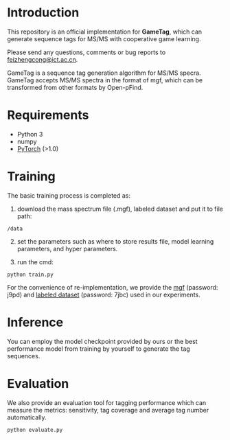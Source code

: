 # Introduction

This repository is an official implementation for **GameTag**, which can generate sequence tags for MS/MS with cooperative game learning.  

Please send any questions, comments or bug reports to feizhengcong@ict.ac.cn. 


GameTag is a sequence tag generation algorithm for MS/MS specra. GameTag accepts MS/MS spectra in the format of mgf, which can be  transformed from other formats by Open-pFind. 

# Requirements
* Python 3
* numpy
* [PyTorch](http://pytorch.org/) (>1.0)


# Training 

The basic training process is completed as: 

1. download the mass spectrum file (.mgf), labeled dataset and put it to file path: 
```
/data 
```
2. set the parameters such as where to store results file, model learning parameters, and hyper parameters. 

3. run the cmd: 
```
python train.py 
```
For the convenience of re-implementation, we provide the [mgf](https://pan.baidu.com/s/1yodL2z1cL7pqn_2Cnu1ydg) (password: j9pd) and [labeled dataset](https://pan.baidu.com/s/1t4vbJ_E2Pr1M4ajS93sQkg) (password: 7jbc) used in our experiments.


# Inference 

You can employ the model checkpoint provided by ours or the best performance model from training by yourself to generate the tag sequences. 


# Evaluation 

We also provide an evaluation tool for tagging performance which can measure the metrics: sensitivity, tag coverage and average tag number automatically.  

```
python evaluate.py 
```
